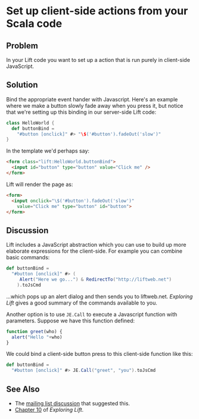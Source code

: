Set up client-side actions from your Scala code
=============================

Problem
-------

In your Lift code you want to set up a action that is run purely in client-side JavaScript. 


Solution
--------

Bind the appropriate event hander with Javascript. Here's an example where we make a button slowly fade away when you press it, but notice that we're setting up this binding in our server-side Lift code:

```scala
class HelloWorld {
  def buttonBind = 
    "#button [onclick]" #> "\$('#button').fadeOut('slow')"
}
```

In the template we'd perhaps say:

```html
<form class="lift:HelloWorld.buttonBind">
  <input id="button" type="button" value="Click me" />
</form>
```

Lift will render the page as:

```html
<form>
  <input onclick="\$('#button').fadeOut('slow')" 
    value="Click me" type="button" id="button">
</form>
```

Discussion
----------

Lift includes a JavaScript abstraction which you can use to build up more elaborate expressions for the client-side. For example you can combine basic commands:

```scala
def buttonBind = 
  "#button [onclick]" #> (
     Alert("Here we go...") & RedirectTo("http://liftweb.net")
    ).toJsCmd
```

...which pops up an alert dialog and then sends you to liftweb.net. _Exploring Lift_ gives a good summary of the commands available to you.

Another option is to use `JE.Call` to execute a Javascript function with parameters. Suppose we have this function defined:

```javascript
function greet(who) {
  alert("Hello "+who)
}
```

We could bind a client-side button press to this client-side function like this:

```scala
def buttonBind = 
  "#button [onclick]" #> JE.Call("greet", "you").toJsCmd
```

See Also
--------

* The [mailing list discussion](https://groups.google.com/d/msg/liftweb/uAgy21xOMRs/bDjS69VWpp4J) that suggested this.
* [Chapter 10](http://exploring.liftweb.net/master/index-10.html#toc-Chapter-10) of _Exploring Lift_.